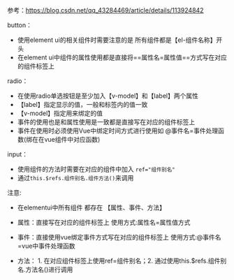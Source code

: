参考：https://blog.csdn.net/qq_43284469/article/details/113924842

button：

- 使用element ui的相关组件时需要注意的是 所有组件都是【el-组件名称】开头
- 在element ui中组件的属性使用都是直接将==属性名=属性值==方式写在对应的组件标签上

radio：

- 在使用radio单选按钮是至少加入【v-model】和【label】两个属性
- 【label】指定显示的值，一般和标签内的值一致
- 【v-model】指定用来绑定的值
- 事件的使用也是和属性使用是一致都是直接写在对应的组件标签上
- 事件在使用时必须使用Vue中绑定时间方式进行使用如 @事件名=事件处理函数(绑在在vue组件中对应函数)

input：

- 使用组件的方法时需要在对应的组件中加入 `ref="组件别名"`
- 通过`this.$refs.组件别名.组件方法()`来调用

注意:

- 在elementui中所有组件 都存在 【属性、事件、方法】
- 属性：直接写在对应的组件标签上 使用方式:属性名=属性值方式

- 事件：直接使用vue绑定事件方式写在对应的组件标签上 使用方式:@事件名=vue中事件处理函数

- 方法： 1.  在对应组件标签上使用ref=组件别名；2. 通过使用this.$refs.组件别名.方法名()进行调用

